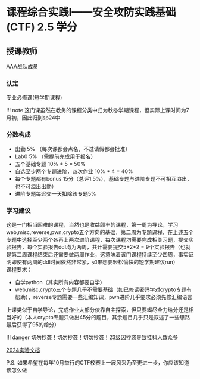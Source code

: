 # 课程综合实践I——安全攻防实践基础(CTF)  2.5 学分
## 授课教师
AAA战队成员

### 认定
专业必修课(短学期课程)  

!!! note 这门课虽然在教务的课程分类中归为秋冬学期课程，但实际上课时间为7月初，因此归到sp24中  

### 分数构成
- 出勤 5% （每次课都会点名，不过请假都会批准）
- Lab0 5% （需提前完成用于报名）
- 五个基础专题 10% * 5 = 50%
- 自选至少两个专题进阶，四次作业 10% * 4 = 40%
- 每个专题都有bonus 15分（总评1.5%），基础专题与进阶专题不可相互溢出，也不可溢出出勤）
- 进阶专题每迟交一天扣除该专题5%

### 学习建议
这是一门相当困难的课程，当然也是收益颇丰的课程，第一周为导论，学习web,misc,reverse,pwn,crypto五个方向的基础，第二周为专题课程，在上述五个专题中选择至少两个各再上两次进阶课程，每次课程均需要完成相关习题，提交实验报告，每个实验报告ddl均为两周，共计需要提交5+2*2 = 9个实验报告（也就是第二周课程结束后还需要做两周作业，这意味着该门课程持续至少四周，事实证明即使有两周的ddl时间依然非常紧，如果想要轻松愉快的短学期建议run）  
课程要求：  

- 自学python（其实所有内容都要自学）
- web,misc,crypto三个专题几乎不需要基础（如已修读密码学对crypto专题有帮助），reverse专题需要一些汇编知识，pwn进阶几乎要求必须先修汇编语言
  
上课类似于自学导论，完成作业大部分依靠自主探索，但只要竭尽全力给分还是相当好的（本人crypto专题只做出45分的题目，其余题目几乎只是叙述了一些思路最后获得了95的给分）

!!! danger 切勿抄袭！切勿抄袭！切勿抄袭！23级因抄袭导致挂科人数众多

[2024实验文档](https://courses.zjusec.com/)

P.S. 如果希望在每年10月举行的CTF校赛上一展风采乃至更进一步，你应该知道该怎么做